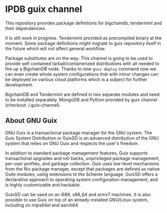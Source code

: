 # IPDB guix channel

This repository provides package definitions for bigchaindb, tendermint and
their dependencies.

It is still work in progress. Tendermint provided as precompiled binary at the
moment. Some package definitions might migrate to guix repository itself in the
future which will not affect general workflow.

Package substitutes are on the way. This channel is going to be used to provide
self contained tarball/containerized distributions with all needed to fire up a
BigchainDB node. Thanks to new `guix deploy` command now we can even create
whole system configurations that with minor changes can be deployed on various
cloud platforms which is a subject for further development.

BigchainDB and Tendermint are defined in two separate modules and need to be
installed separately. MongoDB and Python provided by guix channel (checkout
./.guix-channel).


## About GNU Guix

GNU Guix is a transactional package manager for the GNU system. The Guix System
Distribution or GuixSD is an advanced distribution of the GNU system that relies
on GNU Guix and respects the user's freedom.

In addition to standard package management features, Guix supports transactional
upgrades and roll-backs, unprivileged package management, per-user profiles, and
garbage collection. Guix uses low-level mechanisms from the Nix package manager,
except that packages are defined as native Guile modules, using extensions to
the Scheme language. GuixSD offers a declarative approach to operating system
configuration management, and is highly customizable and hackable.

GuixSD can be used on an i686, x86_64 and armv7 machines. It is also possible to
use Guix on top of an already installed GNU/Linux system, including on mips64el
and aarch64.
